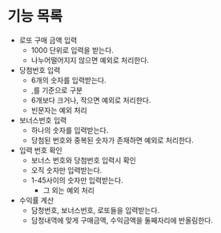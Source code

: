 # 기능 목록


- 로또 구매 금액 입력
    - 1000 단위로 입력을 받는다.
    - 나누어떨어지지 않으면 예외로 처리한다.
- 당첨번호 입력
    - 6개의 숫자를 입력받는다.
    - ,를 기준으로 구분
    - 6개보다 크거나, 작으면 예외로 처리한다.
    - 빈문자는 예외 처리
- 보너스번호 입력
    - 하나의 숫자를 입력받는다.
    - 당첨된 번호와 중복된 숫자가 존재하면 예외로 처리한다.
- 입력 번호 확인
    - 보너스 번호와 당첨번호 입력시 확인
    - 오직 숫자만 입력받는다.
    - 1-45사이의 숫자만 입력받는다.
        - 그 외는 예외 처리
- 수익률 계산
    - 담청번호, 보너스번호, 로또들을 입력받는다.
    - 담청내역에 맞게 구매금액, 수익금액을 둘째자리에 반올림한다.